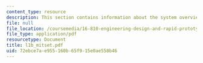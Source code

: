 ```yaml
---
content_type: resource
description: This section contains information about the system overview of MITSET.
file: null
file_location: /coursemedia/16-810-engineering-design-and-rapid-prototyping-january-iap-2007/72ebce7ae955160b65f915e0ae558b46_l1b_mitset.pdf
file_type: application/pdf
resourcetype: Document
title: l1b_mitset.pdf
uid: 72ebce7a-e955-160b-65f9-15e0ae558b46
---
```


